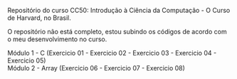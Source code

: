 Repositório do curso CC50: Introdução à Ciência da Computação - O Curso de Harvard, no Brasil.

O repositório não está completo, estou subindo os códigos de acordo com o meu desenvolvimento no curso.

Módulo 1 - C (Exercicio 01 - Exercicio 02 - Exercicio 03 - Exercicio 04 - Exercicio 05) <br>
Módulo 2 - Array (Exercicio 06 - Exercicio 07 - Exercicio 08)
  
